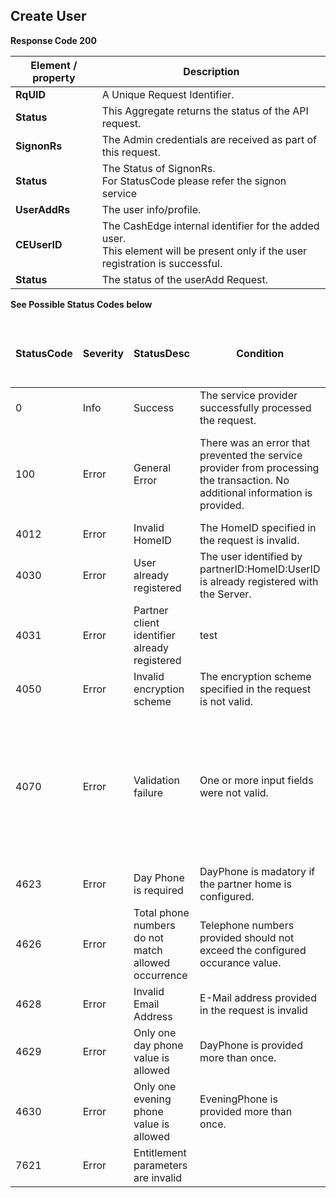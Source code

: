 ## Create User


<b>Response Code 200</b>

<table>
    <thead>
        <th>Element / property</th>
        <th>Description</th>
    </thead>
    <tbody>
        <tr>
            <td><b>RqUID</b></td>
            <td>A Unique Request Identifier.</td>
        </tr>
        <tr>
            <td><b>Status </b></td>
            <td>This Aggregate returns the status of the API request.</td>
        </tr>
        <tr>
            <td><b>SignonRs</b></td>
            <td>The Admin credentials are received as part of this request.</td>
        </tr>
        <tr>
            <td><b>Status</b></td>
            <td>The Status of SignonRs. <br>For StatusCode please refer the signon service</td>
        </tr>
        <tr>
            <td><b>UserAddRs</b></td>
            <td>The user info/profile. <br> </td>
        </tr>
        <tr>
            <td><b>CEUserID</b></td>
            <td> The CashEdge internal identifier for the added user. <br> This element will be present only if the user
                registration is successful. <br></td>
        </tr>
        <tr>
            <td><b>Status</b></td>
            <td>The status of the userAdd Request. <br></td>
        </tr>
    </tbody>
</table>

<b>See Possible Status Codes below</b>

<table>
    <thead>
        <tr></tr>
        <th>StatusCode</th>
        <th>Severity</th>
        <th>StatusDesc</th>
        <th>Condition</th>
        <th>Action API Partner should take to resolve the error</th>
        </tr>
    </thead>
    <tbody>
        <tr>
            <td>0</td>
            <td>Info</td>
            <td>Success</td>
            <td>The service provider successfully processed the request.</td>
            <td></td>
        </tr>
        <tr>
            <td>100</td>
            <td>Error</td>
            <td>General Error</td>
            <td>There was an error that prevented the service provider from processing the transaction. No additional
                information is provided.</td>
            <td>If this error continues to occur, please reach out to us the timestamp and CEUserId.</td>
        </tr>
        <tr>
            <td>4012</td>
            <td>Error</td>
            <td>Invalid HomeID</td>
            <td>The HomeID specified in the request is invalid.</td>
            <td></td>
        </tr>
        <tr>
            <td>4030</td>
            <td>Error</td>
            <td>User already registered</td>
            <td>The user identified by partnerID:HomeID:UserID is already registered with the Server.</td>
            <td></td>
        </tr>
        <tr>
            <td>4031</td>
            <td>Error</td>
            <td>Partner client identifier already registered</td>
            <td>test</td>
            <td></td>
        </tr>
        <tr>
            <td>4050</td>
            <td>Error</td>
            <td>Invalid encryption scheme</td>
            <td>The encryption scheme specified in the request is not valid.</td>
            <td></td>
        </tr>
        <tr>
            <td>4070</td>
            <td>Error</td>
            <td>Validation failure</td>
            <td>One or more input fields were not valid.</td>
            <td>Partner should make sure the mandatory parameters are sent in the request and in the defined format as
                in the corresponding XSD.</td>
        </tr>
        <tr>
            <td>4623</td>
            <td>Error</td>
            <td>Day Phone is required</td>
            <td>DayPhone is madatory if the partner home is configured.</td>
            <td></td>
        </tr>
        <tr>
            <td>4626</td>
            <td>Error</td>
            <td>Total phone numbers do not match allowed occurrence</td>
            <td>Telephone numbers provided should not exceed the configured occurance value.</td>
            <td></td>
        </tr>
        <tr>
            <td>4628</td>
            <td>Error</td>
            <td>Invalid Email Address</td>
            <td>E-Mail address provided in the request is invalid</td>
            <td></td>
        </tr>
        <tr>
            <td>4629</td>
            <td>Error</td>
            <td>Only one day phone value is allowed</td>
            <td>DayPhone is provided more than once.</td>
            <td></td>
        </tr>
        <tr>
            <td>4630</td>
            <td>Error</td>
            <td>Only one evening phone value is allowed</td>
            <td>EveningPhone is provided more than once.</td>
            <td></td>
        </tr>
        <tr>
            <td>7621</td>
            <td>Error</td>
            <td>Entitlement parameters are invalid</td>
            <td></td>
            <td></td>
        </tr>
    </tbody>
</table>